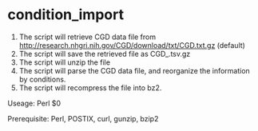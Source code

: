 # condition_import
1. The script will retrieve CGD data file from http://research.nhgri.nih.gov/CGD/download/txt/CGD.txt.gz (default)
2. The script will save the retrieved file as CGD_<mm-dd-yyyy>.tsv.gz 
3. The script will unzip the file
4. The script will parse the CGD data file, and reorganize the information by conditions.
5. The script will recompress the file into bz2.

Useage:  Perl $0 

Prerequisite:
Perl,  POSTIX, curl, gunzip, bzip2
